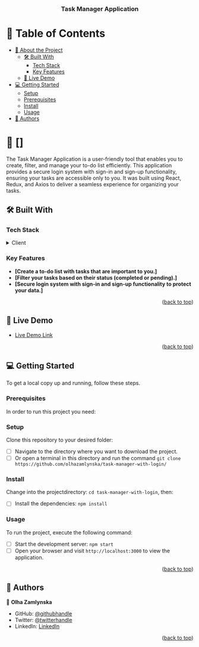 <a name="readme-top"></a>

<div align="center">
  <h3><b>
Task Manager Application</b></h3>
</div>

# 📗 Table of Contents

- [📖 About the Project](#about-project)
  - [🛠 Built With](#built-with)
    - [Tech Stack](#tech-stack)
    - [Key Features](#key-features)
  - [🚀 Live Demo](#live-demo)
- [💻 Getting Started](#getting-started)
  - [Setup](#setup)
  - [Prerequisites](#prerequisites)
  - [Install](#install)
  - [Usage](#usage)
- [👥 Authors](#authors)

# 📖 [] <a name="about-project"></a>

The Task Manager Application is a user-friendly tool that enables you to create,
filter, and manage your to-do list efficiently. This application provides a
secure login system with sign-in and sign-up functionality, ensuring your tasks
are accessible only to you. It was built using React, Redux, and Axios to
deliver a seamless experience for organizing your tasks.

## 🛠 Built With <a name="built-with"></a>

### Tech Stack <a name="tech-stack"></a>

<details>
  <summary>Client</summary>
  <ul>
    <li><a href="https://reactjs.org/">React.js</a></li>
    <li><a href="https://axios-http.com/">Axios</a></li>
    <li><a href="https://react-hot-toast.com/">React-hot-toast</a></li>
  </ul>
</details>

### Key Features <a name="key-features"></a>

- **[Create a to-do list with tasks that are important to you.]**
- **[Filter your tasks based on their status (completed or pending).]**
- **[Secure login system with sign-in and sign-up functionality to protect your
  data.]**

<p align="right">(<a href="#readme-top">back to top</a>)</p>

## 🚀 Live Demo <a name="live-demo"></a>

- [Live Demo Link](https://olhazamlynska.github.io/task-manager-with-login/)

<p align="right">(<a href="#readme-top">back to top</a>)</p>

## 💻 Getting Started <a name="getting-started"></a>

To get a local copy up and running, follow these steps.

### Prerequisites

In order to run this project you need:

### Setup

Clone this repository to your desired folder:

- [ ] Navigate to the directory where you want to download the project.
- [ ] Or open a terminal in this directory and run the command
      `git clone https://github.com/olhazamlynska/task-manager-with-login/`

### Install

Change into the projectdirectory: `cd task-manager-with-login`, then:

- [ ] Install the dependencies: `npm install`

### Usage

To run the project, execute the following command:

- [ ] Start the development server: `npm start`
- [ ] Open your browser and visit `http://localhost:3000` to view the
      application.

<p align="right">(<a href="#readme-top">back to top</a>)</p>

## 👥 Authors <a name="authors"></a>

👤 **Olha Zamlynska**

- GitHub: [@githubhandle](https://github.com/olhazamlynska)
- Twitter: [@twitterhandle](https://twitter.com/olyazamlynska)
- LinkedIn: [LinkedIn](https://www.linkedin.com/in/olhazamlynska)

<p align="right">(<a href="#readme-top">back to top</a>)</p>
